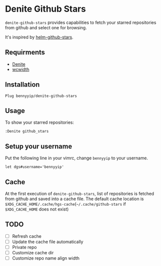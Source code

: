 # Denite Github Stars 
`denite-github-stars` provides capabilities to fetch your starred repositories from github and select one for browsing. 

It's inspired by [helm-github-stars](https://github.com/Sliim/helm-github-stars).

## Requirments 
- [Denite](https://github.com/Shougo/denite.nvim)
- [wcwidth](https://pypi.python.org/pypi/wcwidth)

## Installation
```
Plug bennyyip/denite-github-stars
```

## Usage 
To show your starred repositories:
```
:Denite github_stars
```

## Setup your username 
Put the following line in your vimrc, change `bennyyip` to your username.
```
let dgs#username='bennyyip'
```

## Cache
At the first execution of `denite-github-stars`, list of repositories is fetched from github and saved into a cache file. 
The default cache location is `$XDG_CACHE_HOME/.cache/hgs-cache`(`~/.cache/github-stars` if `$XDG_CACHE_HOME` does not exist) 

## TODO
- [ ] Refresh cache
- [ ] Update the cache file automatically
- [ ] Private repo
- [ ] Customize cache dir
- [ ] Customize repo name align width
